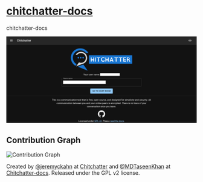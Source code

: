 # [chitchatter-docs](https://nextra.vercel.app)


chitchatter-docs

![](/public/demo.png)

## Contribution Graph



![Contribution Graph](https://github.com/MohammadTaseenKhan/chitchatter-docs/graphs/contributors)

Created by [@jeremyckahn](https://github.com/jeremyckahn) at [Chitchatter](chitchatter.im) and [@MDTaseenKhan](https://github.com/MohammadTaseenKhan) at [Chitchatter-docs](chitchatter-docs). Released under the GPL v2 license.

